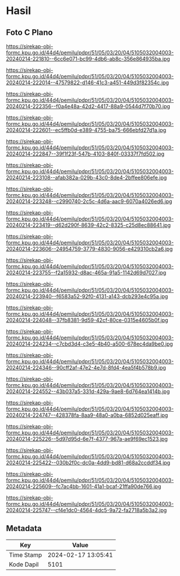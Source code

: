 # Hasil

## Foto C Plano

https://sirekap-obj-formc.kpu.go.id/44d4/pemilu/pdpr/51/05/03/20/04/5105032004003-20240214-221810--6cc6e071-bc99-4db6-ab8c-356e864935ba.jpg

https://sirekap-obj-formc.kpu.go.id/44d4/pemilu/pdpr/51/05/03/20/04/5105032004003-20240214-222014--47579822-d146-41c3-a451-449d3f82354c.jpg

https://sirekap-obj-formc.kpu.go.id/44d4/pemilu/pdpr/51/05/03/20/04/5105032004003-20240214-222356--f0a4e48a-42d2-4417-88a9-0544d7f70b70.jpg

https://sirekap-obj-formc.kpu.go.id/44d4/pemilu/pdpr/51/05/03/20/04/5105032004003-20240214-222601--ec5ffb0d-e389-4755-ba75-666ebfd27d1a.jpg

https://sirekap-obj-formc.kpu.go.id/44d4/pemilu/pdpr/51/05/03/20/04/5105032004003-20240214-222847--39f1f23f-547b-4103-840f-03337f7fd502.jpg

https://sirekap-obj-formc.kpu.go.id/44d4/pemilu/pdpr/51/05/03/20/04/5105032004003-20240214-223108--afab382a-029b-43c0-8de4-2bffee806efe.jpg

https://sirekap-obj-formc.kpu.go.id/44d4/pemilu/pdpr/51/05/03/20/04/5105032004003-20240214-223248--c2990740-2c5c-4d6a-aac9-6070a4026ed6.jpg

https://sirekap-obj-formc.kpu.go.id/44d4/pemilu/pdpr/51/05/03/20/04/5105032004003-20240214-223419--d62d290f-8639-42c2-8325-c25d8ec88641.jpg

https://sirekap-obj-formc.kpu.go.id/44d4/pemilu/pdpr/51/05/03/20/04/5105032004003-20240214-223606--24954759-3779-4830-9056-e429310cb2a6.jpg

https://sirekap-obj-formc.kpu.go.id/44d4/pemilu/pdpr/51/05/03/20/04/5105032004003-20240214-223755--f2a15932-d8ac-465a-91a5-1142d69d7027.jpg

https://sirekap-obj-formc.kpu.go.id/44d4/pemilu/pdpr/51/05/03/20/04/5105032004003-20240214-223940--f6583a52-92f0-4131-a143-dcb293e4c95a.jpg

https://sirekap-obj-formc.kpu.go.id/44d4/pemilu/pdpr/51/05/03/20/04/5105032004003-20240214-224048--37fb8381-9d59-42cf-80ce-0315e4605b0f.jpg

https://sirekap-obj-formc.kpu.go.id/44d4/pemilu/pdpr/51/05/03/20/04/5105032004003-20240214-224234--c7cbd3d4-c3e5-4b40-a500-678ec4da9be0.jpg

https://sirekap-obj-formc.kpu.go.id/44d4/pemilu/pdpr/51/05/03/20/04/5105032004003-20240214-224346--90cff2af-47e2-4e7d-8fd4-4ea5f4b578b9.jpg

https://sirekap-obj-formc.kpu.go.id/44d4/pemilu/pdpr/51/05/03/20/04/5105032004003-20240214-224552--43b037a5-331d-429a-9ae8-6d764ea1414b.jpg

https://sirekap-obj-formc.kpu.go.id/44d4/pemilu/pdpr/51/05/03/20/04/5105032004003-20240214-224747--428378fa-8aa9-48a0-a0ba-6852d025eaff.jpg

https://sirekap-obj-formc.kpu.go.id/44d4/pemilu/pdpr/51/05/03/20/04/5105032004003-20240214-225226--5d97d95d-6e7f-4377-967a-ae9f69ec1523.jpg

https://sirekap-obj-formc.kpu.go.id/44d4/pemilu/pdpr/51/05/03/20/04/5105032004003-20240214-225422--030b2f0c-dc0a-4dd9-bd81-d68a2ccddf34.jpg

https://sirekap-obj-formc.kpu.go.id/44d4/pemilu/pdpr/51/05/03/20/04/5105032004003-20240214-225609--fc7ac4bb-1601-41a1-bcaf-21ffa90de766.jpg

https://sirekap-obj-formc.kpu.go.id/44d4/pemilu/pdpr/51/05/03/20/04/5105032004003-20240214-225747--cf4e1dc0-4564-4dc5-9a72-fa2718a5b3a2.jpg


## Metadata

| Key        | Value               |
| ---------- | ------------------- |
| Time Stamp | 2024-02-17 13:05:41 |
| Kode Dapil | 5101                |



